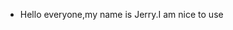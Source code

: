 - Hello everyone,my name is Jerry.I am nice to use

<!---
Jerrywongyy/Jerrywongyy is a ✨ special ✨ repository because its `README.md` (this file) appears on your GitHub profile.
You can click the Preview link to take a look at your changes.
--->
